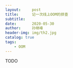 ```yaml
---
layout:     post
title:      记一次线上OOM的排查
subtitle:   
date:       2020-05-30
author:     孙继峰
header-img: img/th2.jpg
catalog: true
tags:
    - OOM
---
```


TODO